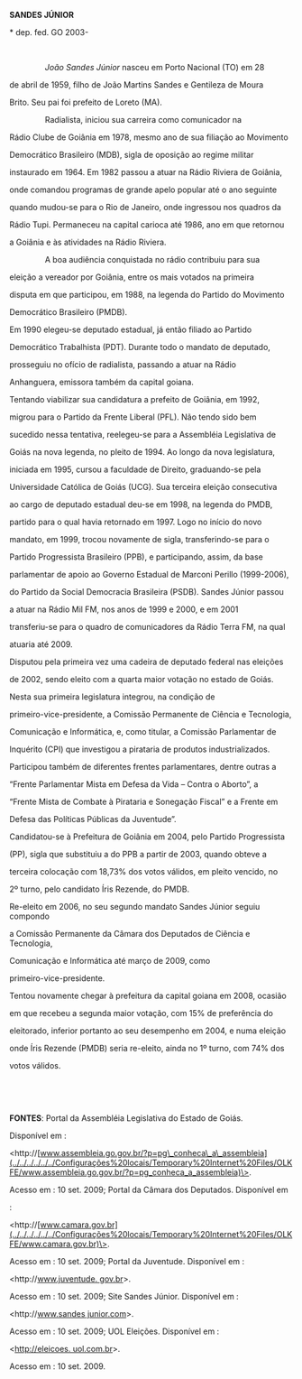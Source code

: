 **SANDES JÚNIOR**



\* dep. fed. GO 2003-



 



                *João Sandes Júnior* nasceu em Porto Nacional (TO) em 28

de abril de 1959, filho de João Martins Sandes e Gentileza de Moura

Brito. Seu pai foi prefeito de Loreto (MA).



                Radialista, iniciou sua carreira como comunicador na

Rádio Clube de Goiânia em 1978, mesmo ano de sua filiação ao Movimento

Democrático Brasileiro (MDB), sigla de oposição ao regime militar

instaurado em 1964. Em 1982 passou a atuar na Rádio Riviera de Goiânia,

onde comandou programas de grande apelo popular até o ano seguinte

quando mudou-se para o Rio de Janeiro, onde ingressou nos quadros da

Rádio Tupi. Permaneceu na capital carioca até 1986, ano em que retornou

a Goiânia e às atividades na Rádio Riviera.



                A boa audiência conquistada no rádio contribuiu para sua

eleição a vereador por Goiânia, entre os mais votados na primeira

disputa em que participou, em 1988, na legenda do Partido do Movimento

Democrático Brasileiro (PMDB).



Em 1990 elegeu-se deputado estadual, já então filiado ao Partido

Democrático Trabalhista (PDT). Durante todo o mandato de deputado,

prosseguiu no ofício de radialista, passando a atuar na Rádio

Anhanguera, emissora também da capital goiana.



Tentando viabilizar sua candidatura a prefeito de Goiânia, em 1992,

migrou para o Partido da Frente Liberal (PFL). Não tendo sido bem

sucedido nessa tentativa, reelegeu-se para a Assembléia Legislativa de

Goiás na nova legenda, no pleito de 1994. Ao longo da nova legislatura,

iniciada em 1995, cursou a faculdade de Direito, graduando-se pela

Universidade Católica de Goiás (UCG). Sua terceira eleição consecutiva

ao cargo de deputado estadual deu-se em 1998, na legenda do PMDB,

partido para o qual havia retornado em 1997. Logo no início do novo

mandato, em 1999, trocou novamente de sigla, transferindo-se para o

Partido Progressista Brasileiro (PPB), e participando, assim, da base

parlamentar de apoio ao Governo Estadual de Marconi Perillo (1999-2006),

do Partido da Social Democracia Brasileira (PSDB). Sandes Júnior passou

a atuar na Rádio Mil FM, nos anos de 1999 e 2000, e em 2001

transferiu-se para o quadro de comunicadores da Rádio Terra FM, na qual

atuaria até 2009.



Disputou pela primeira vez uma cadeira de deputado federal nas eleições

de 2002, sendo eleito com a quarta maior votação no estado de Goiás.

Nesta sua primeira legislatura integrou, na condição de

primeiro-vice-presidente, a Comissão Permanente de Ciência e Tecnologia,

Comunicação e Informática, e, como titular, a Comissão Parlamentar de

Inquérito (CPI) que investigou a pirataria de produtos industrializados.

Participou também de diferentes frentes parlamentares, dentre outras a

“Frente Parlamentar Mista em Defesa da Vida – Contra o Aborto”, a

“Frente Mista de Combate à Pirataria e Sonegação Fiscal” e a Frente em

Defesa das Políticas Públicas da Juventude”.



Candidatou-se à Prefeitura de Goiânia em 2004, pelo Partido Progressista

(PP), sigla que substituiu a do PPB a partir de 2003, quando obteve a

terceira colocação com 18,73% dos votos válidos, em pleito vencido, no

2º turno, pelo candidato Íris Rezende, do PMDB.



Re-eleito em 2006, no seu segundo mandato Sandes Júnior seguiu compondo

a Comissão Permanente da Câmara dos Deputados de Ciência e Tecnologia,

Comunicação e Informática até março de 2009, como

primeiro-vice-presidente.



Tentou novamente chegar à prefeitura da capital goiana em 2008, ocasião

em que recebeu a segunda maior votação, com 15% de preferência do

eleitorado, inferior portanto ao seu desempenho em 2004, e numa eleição

onde Íris Rezende (PMDB) seria re-eleito, ainda no 1º turno, com 74% dos

votos válidos.



 



 



**FONTES**: Portal da Assembléia Legislativa do Estado de Goiás.

Disponível em :

\<http://[www.assembleia.go.gov.br/?p=pg\_conheca\_a\_assembleia](../../../../../../Configurações%20locais/Temporary%20Internet%20Files/OLKFE/www.assembleia.go.gov.br/?p=pg_conheca_a_assembleia)\>.

Acesso em : 10 set. 2009; Portal da Câmara dos Deputados. Disponível em

:

\<http://[www.camara.gov.br](../../../../../../Configurações%20locais/Temporary%20Internet%20Files/OLKFE/www.camara.gov.br)\>.

Acesso em : 10 set. 2009; Portal da Juventude. Disponível em :

\<http://[www.juventude. gov.br](http://www.juventude.%20gov.br/)\>.

Acesso em : 10 set. 2009; Site Sandes Júnior. Disponível em :

\<http://[www.sandes junior.com](http://www.sandes%20junior.com/)\>.

Acesso em : 10 set. 2009; UOL Eleições. Disponível em :

\<[http://eleicoes. uol.com.br](http://eleicoes.%20uol.com.br/)\>.

Acesso em : 10 set. 2009.



 



 



 



 



 



 



 



 



 

